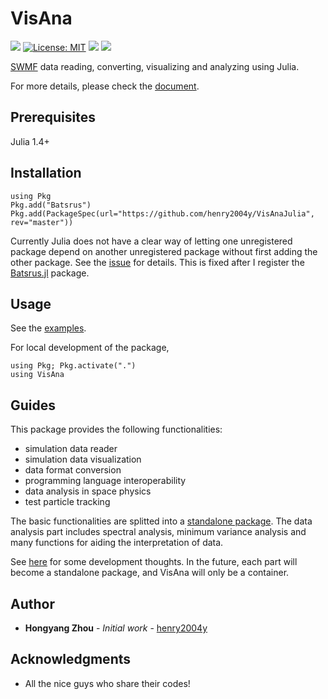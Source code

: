 # VisAna
[![](https://travis-ci.com/henry2004y/VisAnaJulia.svg?branch=master)][travis-url]
[![License: MIT](https://img.shields.io/badge/License-MIT-green.svg)](LICENSE)
[![](https://img.shields.io/badge/docs-latest-blue.svg)][VisAna-doc]
[![][codecov-img]][codecov-url]

[SWMF](http://csem.engin.umich.edu/tools/swmf/) data reading, converting, visualizing and analyzing using Julia.

For more details, please check the [document][VisAna-doc].

## Prerequisites

Julia 1.4+

## Installation
```
using Pkg
Pkg.add("Batsrus")
Pkg.add(PackageSpec(url="https://github.com/henry2004y/VisAnaJulia", rev="master"))
```
Currently Julia does not have a clear way of letting one unregistered package depend on another unregistered package without first adding the other package. See the [issue](https://github.com/JuliaLang/Pkg.jl/issues/492) for details.
This is fixed after I register the [Batsrus.jl](https://github.com/henry2004y/Batsrus.jl) package.

## Usage

See the [examples](docs/src/man/examples.md).

For local development of the package,
```
using Pkg; Pkg.activate(".")
using VisAna
```

## Guides

This package provides the following functionalities:
  * simulation data reader
  * simulation data visualization
  * data format conversion
  * programming language interoperability
  * data analysis in space physics
  * test particle tracking

The basic functionalities are splitted into a [standalone package](https://github.com/henry2004y/SWMF).
The data analysis part includes spectral analysis, minimum variance analysis and
many functions for aiding the interpretation of data.

See [here](docs/src/man/guide.md) for some development thoughts.
In the future, each part will become a standalone package, and VisAna will only be a container.

## Author

* **Hongyang Zhou** - *Initial work* - [henry2004y](https://github.com/henry2004y)

## Acknowledgments

* All the nice guys who share their codes!

[travis-url]: https://travis-ci.com/henry2004y/VisAnaJulia/builds/
[codecov-img]: https://codecov.io/gh/henry2004y/VisAnaJulia/branch/master/graph/badge.svg
[codecov-url]: https://codecov.io/gh/henry2004y/VisAnaJulia
[VisAna-doc]: https://henry2004y.github.io/VisAnaJulia/dev
